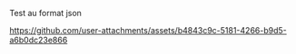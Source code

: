 Test au format json

https://github.com/user-attachments/assets/b4843c9c-5181-4266-b9d5-a6b0dc23e866
